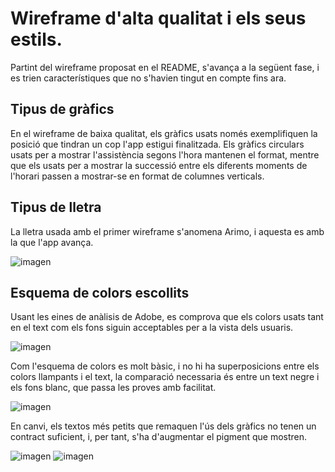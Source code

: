 # Wireframe d'alta qualitat i els seus estils. 
Partint del wireframe proposat en el README, s'avança a la següent fase, i es trien característiques que no s'havien tingut en compte fins ara. 

## Tipus de gràfics 
En el wireframe de baixa qualitat, els gràfics usats només exemplifiquen la posició que tindran un cop l'app estigui finalitzada. Els gràfics circulars usats per a mostrar l'assistència segons l'hora mantenen el format, mentre que els usats per a mostrar la successió entre els diferents moments de l'horari passen a mostrar-se en format de columnes verticals. 

## Tipus de lletra
La lletra usada amb el primer wireframe s'anomena Arimo, i aquesta es amb la que l'app avança. 

![imagen](https://github.com/user-attachments/assets/bdbbbce5-d08a-411e-a111-f74f5c1bd0e3)

## Esquema de colors escollits 
Usant les eines de anàlisis de Adobe, es comprova que els colors usats tant en el text com els fons siguin acceptables per a la vista dels usuaris.

![imagen](https://github.com/user-attachments/assets/0655d215-1123-4c62-bba4-9e49c94a6a73)

Com l'esquema de colors es molt bàsic, i no hi ha superposicions entre els colors llampants i el text, la comparació necessaria és entre un text negre i els fons blanc, que passa les proves amb facilitat. 

![imagen](https://github.com/user-attachments/assets/246af7c1-c5b7-4895-92de-bdf9215bf769)

En canvi, els textos més petits que remaquen l'ús dels gràfics no tenen un contract suficient, i, per tant, s'ha d'augmentar el pigment que mostren. 

![imagen](https://github.com/user-attachments/assets/39039bfd-0bcd-4168-ad1b-d3ff5c6490cd)
![imagen](https://github.com/user-attachments/assets/ccb847cf-408e-487d-9445-4faa72faa085)
